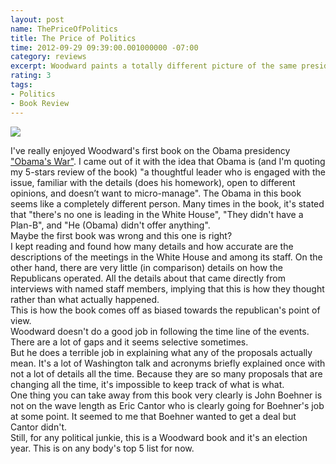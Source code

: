 ```yaml
---
layout: post
name: ThePriceOfPolitics
title: The Price of Politics
time: 2012-09-29 09:39:00.001000000 -07:00
category: reviews
excerpt: Woodward paints a totally different picture of the same president he profiled before
rating: 3
tags:
- Politics
- Book Review
---
```

<img class="imageOnRight" src="{{ site.reviewsImagesFolder }}{{ page.name }}/ThePriceOfPoliticsCover.jpg">

<div class="stars" title="{{ page.rating }} Stars" data-percent="{{ page.rating }}"></div>

I've really enjoyed Woodward's first book on the Obama presidency ["Obama's War"](/reviews/ObamaWars/). I came out of it with the idea that Obama is (and I'm quoting my 5-stars review of the book) "a thoughtful leader who is engaged with the issue, familiar with the details (does his homework), open to different opinions, and doesn’t want to micro-manage". The Obama in this book seems like a completely different person. Many times in the book, it's stated that "there's no one is leading in the White House", "They didn't have a Plan-B", and "He (Obama) didn't offer anything".  
Maybe the first book was wrong and this one is right?  
I kept reading and found how many details and how accurate are the descriptions of the meetings in the White House and among its staff. On the other hand, there are very little (in comparison) details on how the Republicans operated. All the details about that came directly from interviews with named staff members, implying that this is how they thought rather than what actually happened.  
This is how the book comes off as biased towards the republican's point of view.  
Woodward doesn't do a good job in following the time line of the events. There are a lot of gaps and it seems selective sometimes.  
But he does a terrible job in explaining what any of the proposals actually mean. It's a lot of Washington talk and acronyms briefly explained once with not a lot of details all the time. Because they are so many proposals that are changing all the time, it's impossible to keep track of what is what.  
One thing you can take away from this book very clearly is John Boehner is not on the wave length as Eric Cantor who is clearly going for Boehner's job at some point. It seemed to me that Boehner wanted to get a deal but Cantor didn't.  
Still, for any political junkie, this is a Woodward book and it's an election year. This is on any body's top 5 list for now.  